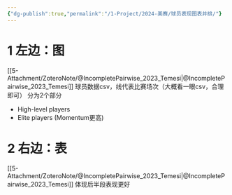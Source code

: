 ```yaml
---
{"dg-publish":true,"permalink":"/1-Project/2024-美赛/球员表现图表并排/"}
---
```


# 1 左边：图
[[5-Attachment/ZoteroNote/@IncompletePairwise_2023_Temesi\|@IncompletePairwise_2023_Temesi]]
球员数据csv，线代表比赛场次（大概看一眼csv，合理即可）
分为2个部分
- High-level players
- Elite players (Momentum更高)
# 2 右边：表
[[5-Attachment/ZoteroNote/@IncompletePairwise_2023_Temesi\|@IncompletePairwise_2023_Temesi]]
体现后半段表现更好
